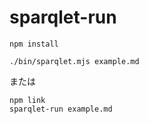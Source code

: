 # sparqlet-run
```
npm install
```
```
./bin/sparqlet.mjs example.md
```
または
```
npm link
sparqlet-run example.md
```
